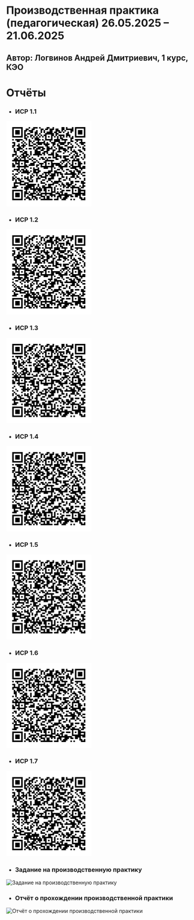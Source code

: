 # 	Производственная практика (педагогическая) 26.05.2025 – 21.06.2025
## Автор: Логвинов Андрей Дмитриевич, 1 курс, КЭО

# **Отчёты**
* ### **ИСР 1.1** 
![ИСР 1.1.](qr-1-1.gif)

* ### **ИСР 1.2** 
![ИСР 1.2.](qr-1-2.gif)

* ### **ИСР 1.3** 
![ИСР 1.3.](qr-1-3.gif)

* ### **ИСР 1.4** 
![ИСР 1.4.](qr-1-4.gif)

* ### **ИСР 1.5** 
![ИСР 1.5.](qr-1-5.gif)

* ### **ИСР 1.6** 
![ИСР 1.6.](qr-1-6.gif)

* ### **ИСР 1.7** 
![ИСР 1.7.](qr-1-7.gif)

* ### **Задание на производственную практику** 
![Задание на производственную практику](rep-tasks.gif)

* ### **Отчёт о прохождении производственной практики** 
![Отчёт о прохождении производственной практики](rep-report.gif)

